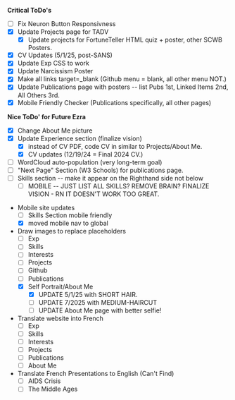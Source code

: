 **Critical ToDo's**
- [ ] Fix Neuron Button Responsivness
- [x] Update Projects page for TADV
    - [x] Update projects for FortuneTeller HTML quiz + poster, other SCWB Posters.
- [x] CV Updates (5/1/25, post-SANS)
- [X] Update Exp CSS to work
- [x] Update Narcissism Poster
- [x] Make all links target=_blank (Github menu = blank, all other menu NOT.)
- [x] Update Publications page with posters -- list Pubs 1st, Linked Items 2nd, All Others 3rd.
- [x] Mobile Friendly Checker (Publications specifically, all other pages) 

**Nice ToDo' for Future Ezra**
- [x] Change About Me picture
- [x] Update Experience section (finalize vision)
    - [x] instead of CV PDF, code CV in similar to Projects/About Me.
    - [x] CV updates (12/19/24 = Final 2024 CV.)
- [ ] WordCloud auto-population (very long-term goal)
- [ ] "Next Page" Section (W3 Schools) for publications page.
- [ ] Skills section -- make it appear on the Righthand side not below
    - [ ] MOBILE -- JUST LIST ALL SKILLS? REMOVE BRAIN? FINALIZE VISION - RN IT DOESN'T WORK TOO GREAT.
- Mobile site updates
    - [ ] Skills Section mobile friendly
    - [x] moved mobile nav to global
- Draw images to replace placeholders
    - [ ] Exp
    - [ ] Skills
    - [ ] Interests
    - [ ] Projects
    - [ ] Github
    - [ ] Publications
    - [x] Self Portrait/About Me
        - [x] UPDATE 5/1/25 with SHORT HAIR.
        - [ ] UPDATE 7/2025 with MEDIUM-HAIRCUT
        - [ ] UPDATE About Me page with better selfie!
- Translate website into French
    - [ ] Exp
    - [ ] Skills
    - [ ] Interests
    - [ ] Projects
    - [ ] Publications
    - [ ] About Me
- Translate French Presentations to English (Can't Find)
    - [ ] AIDS Crisis
    - [ ] The Middle Ages